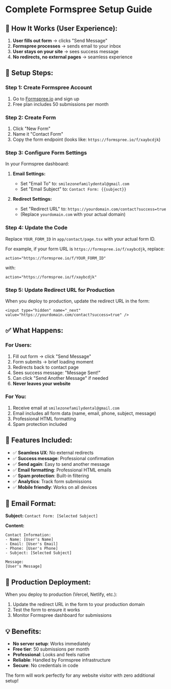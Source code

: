 # Complete Formspree Setup Guide

## 🎯 **How It Works (User Experience):**

1. **User fills out form** → clicks "Send Message"
2. **Formspree processes** → sends email to your inbox
3. **User stays on your site** → sees success message
4. **No redirects, no external pages** → seamless experience

## 🚀 **Setup Steps:**

### Step 1: Create Formspree Account
1. Go to [Formspree.io](https://formspree.io/) and sign up
2. Free plan includes 50 submissions per month

### Step 2: Create Form
1. Click "New Form"
2. Name it "Contact Form"
3. Copy the form endpoint (looks like: `https://formspree.io/f/xaybcdjk`)

### Step 3: Configure Form Settings
In your Formspree dashboard:

1. **Email Settings:**
   - Set "Email To" to: `smilezonefamilydental@gmail.com`
   - Set "Email Subject" to: `Contact Form: {{subject}}`

2. **Redirect Settings:**
   - Set "Redirect URL" to: `https://yourdomain.com/contact?success=true`
   - (Replace `yourdomain.com` with your actual domain)

### Step 4: Update the Code
Replace `YOUR_FORM_ID` in `app/contact/page.tsx` with your actual form ID.

For example, if your form URL is `https://formspree.io/f/xaybcdjk`, replace:
```tsx
action="https://formspree.io/f/YOUR_FORM_ID"
```
with:
```tsx
action="https://formspree.io/f/xaybcdjk"
```

### Step 5: Update Redirect URL for Production
When you deploy to production, update the redirect URL in the form:

```tsx
<input type="hidden" name="_next" value="https://yourdomain.com/contact?success=true" />
```

## ✅ **What Happens:**

### For Users:
1. Fill out form → click "Send Message"
2. Form submits → brief loading moment
3. Redirects back to contact page
4. Sees success message: "Message Sent!"
5. Can click "Send Another Message" if needed
6. **Never leaves your website**

### For You:
1. Receive email at `smilezonefamilydental@gmail.com`
2. Email includes all form data (name, email, phone, subject, message)
3. Professional HTML formatting
4. Spam protection included

## 🔧 **Features Included:**

- ✅ **Seamless UX**: No external redirects
- ✅ **Success message**: Professional confirmation
- ✅ **Send again**: Easy to send another message
- ✅ **Email formatting**: Professional HTML emails
- ✅ **Spam protection**: Built-in filtering
- ✅ **Analytics**: Track form submissions
- ✅ **Mobile friendly**: Works on all devices

## 📧 **Email Format:**

**Subject:** `Contact Form: [Selected Subject]`

**Content:**
```
Contact Information:
- Name: [User's Name]
- Email: [User's Email]
- Phone: [User's Phone]
- Subject: [Selected Subject]

Message:
[User's Message]
```

## 🎯 **Production Deployment:**

When you deploy to production (Vercel, Netlify, etc.):

1. Update the redirect URL in the form to your production domain
2. Test the form to ensure it works
3. Monitor Formspree dashboard for submissions

## 💡 **Benefits:**

- **No server setup**: Works immediately
- **Free tier**: 50 submissions per month
- **Professional**: Looks and feels native
- **Reliable**: Handled by Formspree infrastructure
- **Secure**: No credentials in code

The form will work perfectly for any website visitor with zero additional setup! 